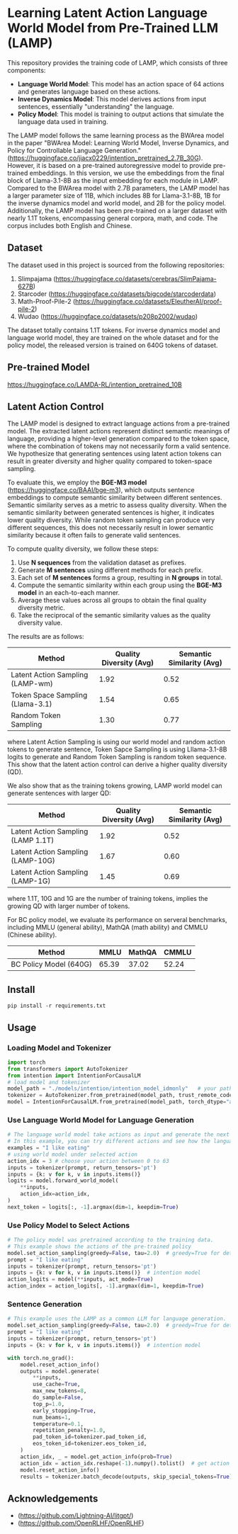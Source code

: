 # Learning **L**atent **A**ction Language World **M**odel from **P**re-Trained LLM (LAMP)

This repository provides the training code of LAMP, which consists of three components:
* **Language World Model**: This model has an action space of 64 actions and generates language based on these actions.
* **Inverse Dynamics Model**: This model derives actions from input sentences, essentially "understanding" the language.
* **Policy Model**: This model is training to output actions that simulate the language data used in training.

The LAMP model follows the same learning process as the BWArea model in the paper "BWArea Model: Learning World Model, Inverse Dynamics, and Policy for Controllable Language Generation." (https://huggingface.co/jiacx0229/intention_pretrained_2.7B_30G). However, it is based on a pre-trained autoregressive model to provide pre-trained embeddings. In this version, we use the embeddings from the final block of Llama-3.1-8B as the input embedding for each module in LAMP. Compared to the BWArea model with 2.7B parameters, the LAMP model has a larger parameter size of 11B, which includes 8B for Llama-3.1-8B, 1B for the inverse dynamics model and world model, and 2B for the policy model. Additionally, the LAMP model has been pre-trained on a larger dataset with nearly 1.1T tokens, encompassing general corpora, math, and code. The corpus includes both English and Chinese.

## Dataset

The dataset used in this project is sourced from the following repositories:
1. Slimpajama (https://huggingface.co/datasets/cerebras/SlimPajama-627B)
2. Starcoder (https://huggingface.co/datasets/bigcode/starcoderdata)
3. Math-Proof-Pile-2 (https://huggingface.co/datasets/EleutherAI/proof-pile-2)
4. Wudao (https://huggingface.co/datasets/p208p2002/wudao)

The dataset totally contains 1.1T tokens. For inverse dynamics model and language world model, they are trained on the whole dataset and for the policy model, the released version is trained on 640G tokens of dataset.

## Pre-trained Model

https://huggingface.co/LAMDA-RL/intention_pretrained_10B

## Latent Action Control

The LAMP model is designed to extract language actions from a pre-trained model. The extracted latent actions represent distinct semantic meanings of language, providing a higher-level generation compared to the token space, where the combination of tokens may not necessarily form a valid sentence. We hypothesize that generating sentences using latent action tokens can result in greater diversity and higher quality compared to token-space sampling. 

To evaluate this, we employ the **BGE-M3 model** (https://huggingface.co/BAAI/bge-m3), which outputs sentence embeddings to compute semantic similarity between different sentences. Semantic similarity serves as a metric to assess quality diversity. When the semantic similarity between generated sentences is higher, it indicates lower quality diversity. While random token sampling can produce very different sequences, this does not necessarily result in lower semantic similarity because it often fails to generate valid sentences.

To compute quality diversity, we follow these steps:
1. Use **N sequences** from the validation dataset as prefixes.
2. Generate **M sentences** using different methods for each prefix.
3. Each set of **M sentences** forms a group, resulting in **N groups** in total.
4. Compute the semantic similarity within each group using the **BGE-M3 model** in an each-to-each manner.
5. Average these values across all groups to obtain the final quality diversity metric.
6. Take the reciprocal of the semantic similarity values as the quality diversity value.

The results are as follows:

| Method                            | Quality Diversity (Avg) | Semantic Similarity (Avg) |
|-----------------------------------|-------------------------|---------------------------|
| Latent Action Sampling (LAMP-wm)  | 1.92                    | 0.52                      |
| Token Space Sampling (Llama-3.1)  | 1.54                    | 0.65                      |
| Random Token Sampling             | 1.30                    | 0.77                      |

where Latent Action Sampling is using our world model and random action tokens to generate sentence, Token Sapce Sampling is using Lllama-3.1-8B logits to generate and Random Token Sampling is random token sequence. This show that the latent action control can derive a higher quality diversity (QD).

We also show that as the training tokens growing, LAMP world model can generate sentences with larger QD:

| Method                            | Quality Diversity (Avg) | Semantic Similarity (Avg) |
|-----------------------------------|-------------------------|---------------------------|
| Latent Action Sampling (LAMP 1.1T)| 1.92                    | 0.52                      |
| Latent Action Sampling (LAMP-10G) | 1.67                    | 0.60                      |
| Latent Action Sampling (LAMP-1G)  | 1.45                    | 0.69                      |

where 1.1T, 10G and 1G are the number of training tokens, implies the growing QD with larger number of tokens.

For BC policy model, we evaluate its performance on serveral benchmarks, including MMLU (general ability), MathQA (math ability) and CMMLU (Chinese ability).

| Method                 | MMLU  | MathQA | CMMLU |
|------------------------|-------|--------|-------|
| BC Policy Model (640G) | 65.39 | 37.02  | 52.24 |

## Install

```
pip install -r requirements.txt
```

## Usage

### Loading Model and Tokenizer

```python
import torch
from transformers import AutoTokenizer
from intention import IntentionForCausalLM
# load model and tokenizer
model_path = "./models/intention/intention_model_idmonly"   # your path
tokenizer = AutoTokenizer.from_pretrained(model_path, trust_remote_code=True, use_fast=True)
model = IntentionForCausalLM.from_pretrained(model_path, torch_dtype="auto")   
```

### Use Language World Model for Language Generation

```python
# The language world model take actions as input and generate the next token.
# In this example, you can try different actions and see how the language world model generates
examples = "I like eating"
# using world model under selected action
action_idx = 3 # choose your action between 0 to 63
inputs = tokenizer(prompt, return_tensors='pt')
inputs = {k: v for k, v in inputs.items()}
logits = model.forward_world_model(
    **inputs,
    action_idx=action_idx,
)
next_token = logits[:, -1].argmax(dim=1, keepdim=True)
```

### Use Policy Model to Select Actions

```python
# The policy model was pretrained according to the training data.
# This example shows the actions of the pre-trained policy
model.set_action_sampling(greedy=False, tau=2.0)  # greedy=True for deterministic action, tau for temperature of action 
prompt = "I like eating"
inputs = tokenizer(prompt, return_tensors='pt')
inputs = {k: v for k, v in inputs.items()}  # intention model
action_logits = model(**inputs, act_mode=True)
action_index = action_logits[, -1].argmax(dim=1, keepdim=True) 
```

### Sentence Generation

```python
# This example uses the LAMP as a common LLM for language generation.
model.set_action_sampling(greedy=False, tau=2.0)  # greedy=True for deterministic action, tau for temperature of action 
prompt = "I like eating"
inputs = tokenizer(prompt, return_tensors='pt')
inputs = {k: v for k, v in inputs.items()}  # intention model

with torch.no_grad():
    model.reset_action_info()
    outputs = model.generate(
        **inputs,
        use_cache=True,
        max_new_tokens=8,
        do_sample=False,
        top_p=1.0,
        early_stopping=True,
        num_beams=1,
        temperature=0.1,
        repetition_penalty=1.0,
        pad_token_id=tokenizer.pad_token_id,
        eos_token_id=tokenizer.eos_token_id,
    )
    action_idx, _ = model.get_action_info(prob=True)
    action_idx = action_idx.reshape(-1).numpy().tolist()  # get action sequence during generation
    model.reset_action_info()
    results = tokenizer.batch_decode(outputs, skip_special_tokens=True)

```

## Acknowledgements

- (https://github.com/Lightning-AI/litgpt/)
- (https://github.com/OpenRLHF/OpenRLHF)


